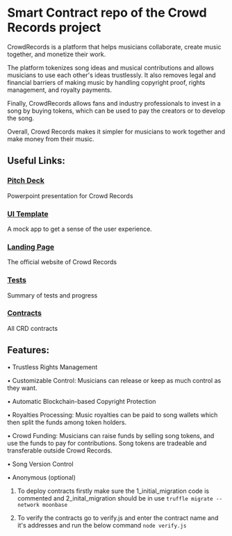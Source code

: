 # Smart Contract repo of the Crowd Records project

CrowdRecords is a platform that helps musicians collaborate, create music together, and monetize their work.

The platform tokenizes song ideas and musical contributions and allows musicians to use each other's ideas trustlessly. It also removes legal and financial barriers of making music by handling copyright proof, rights management, and royalty payments.

Finally, CrowdRecords allows fans and industry professionals to invest in a song by buying tokens, which can be used to pay the creators or to develop the song.

Overall, Crowd Records makes it simpler for musicians to work together and make money from their music.

## Useful Links:

### [Pitch Deck](https://crowdrecords.com/downloads/CRD_PD.pptx)

Powerpoint presentation for Crowd Records

### [UI Template](https://crowdrecords.netlify.app/)

A mock app to get a sense of the user experience.

### [Landing Page](https://crowdrecords.com)

The official website of Crowd Records

### [Tests](tests.md)

Summary of tests and progress

### [Contracts](contracts/)

All CRD contracts

## Features:

• Trustless Rights Management

• Customizable Control: Musicians can release or keep as much control as they want.

• Automatic Blockchain-based Copyright Protection

• Royalties Processing: Music royalties can be paid to song wallets which then split the funds among token holders.

• Crowd Funding: Musicians can raise funds by selling song tokens, and use the funds to pay for contributions. Song tokens are tradeable and transferable outside Crowd
Records.

• Song Version Control

• Anonymous (optional)

1. To deploy contracts firstly make sure the 1_initial_migration code is commented and 2_inital_migration should be in use
   `truffle migrate --network moonbase`

2. To verify the contracts go to verify.js and enter the contract name and it's addresses and run the below command
   `node verify.js`

